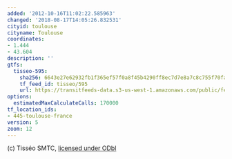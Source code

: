 ```yaml
---
added: '2012-10-16T11:02:22.585963'
changed: '2018-08-17T14:05:26.832531'
cityid: toulouse
cityname: Toulouse
coordinates:
- 1.444
- 43.604
description: ''
gtfs:
  tisseo-595:
    sha256: 6643e27e62932fb1f365ef57f0a8f45b4290ff8ec7d7e8a7c8c755f70fa660d2
    tf_feed_id: tisseo/595
    url: https://transitfeeds-data.s3-us-west-1.amazonaws.com/public/feeds/tisseo/595/20180813/gtfs.zip
options:
  estimatedMaxCalculateCalls: 170000
tf_location_ids:
- 445-toulouse-france
version: 5
zoom: 12
---
```


(c) Tisséo SMTC, [licensed under ODbl](http://data.toulouse-metropole.fr/les-donnees/-/opendata/card/16271-reseau-tisseo-metro-bus-tram-gtfs)
